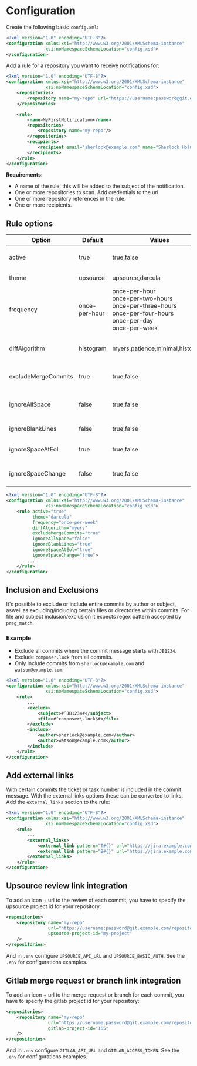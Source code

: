 # Configuration

Create the following basic `config.xml`:

```xml
<?xml version="1.0" encoding="UTF-8"?>
<configuration xmlns:xsi="http://www.w3.org/2001/XMLSchema-instance"
               xsi:noNamespaceSchemaLocation="config.xsd">
</configuration>
```

Add a rule for a repository you want to receive notifications for:

```xml
<?xml version="1.0" encoding="UTF-8"?>
<configuration xmlns:xsi="http://www.w3.org/2001/XMLSchema-instance"
               xsi:noNamespaceSchemaLocation="config.xsd">
    <repositories>
        <repository name="my-repo" url="https://username:password@git.example.com/repository/example.git"/>
    </repositories>

    <rule>
        <name>MyFirstNotification</name>
        <repositories>
            <repository name="my-repo"/>
        </repositories>
        <recipients>
            <recipient email="sherlock@example.com" name="Sherlock Holmes"/>
        </recipients>
    </rule>
</configuration>
```

**Requirements:**

- A name of the rule, this will be added to the subject of the notification.
- One or more repositories to scan. Add credentials to the url.
- One or more repository references in the rule.
- One or more recipients.

## Rule options

| Option | Default | Values | Description |
|--------|---------|--------|-------------|
| active | true | true,false | toggle to enable/disable a rule |
| theme | upsource | upsource,darcula | either light or dark theme in the mail |
| frequency | once-per-hour | once-per-hour<br>once-per-two-hours<br>once-per-three-hours<br>once-per-four-hours<br>once-per-day<br>once-per-week | the frequency the notification will be sent for this rule | 
| diffAlgorithm | histogram | myers,patience,minimal,histogram  | diff algorithm type, see: https://git-scm.com/docs/git-diff |
| excludeMergeCommits | true | true,false | should merge commits be excluded? |
| ignoreAllSpace | false | true,false | should _all_ whitespace changes be ignored? |
| ignoreBlankLines | false | true,false | should blank lines be ignored? |
| ignoreSpaceAtEol | true | true,false | should whitespace at the end of the line be ignored?|
| ignoreSpaceChange | false | true,false | should whitespace changes be ignored? |

```xml
<?xml version="1.0" encoding="UTF-8"?>
<configuration xmlns:xsi="http://www.w3.org/2001/XMLSchema-instance"
               xsi:noNamespaceSchemaLocation="config.xsd">
    <rule active="true"
          theme="darcula"
          frequency="once-per-week"
          diffAlgorithm="myers"
          excludeMergeCommits="true"
          ignoreAllSpace="false"
          ignoreBlankLines="true"
          ignoreSpaceAtEol="true"
          ignoreSpaceChange="true">
        ...
    </rule>
</configuration>
```

## Inclusion and Exclusions

It's possible to exclude or include entire commits by author or subject, aswell as excluding/including certain files or directories within commits.
For file and subject inclusion/exclusion it expects regex pattern accepted by `preg_match`.

### Example

- Exclude all commits where the commit message starts with `JB1234`.
- Exclude `composer.lock` from all commits.
- Only include commits from `sherlock@example.com` and `watson@example.com`.

```xml
<?xml version="1.0" encoding="UTF-8"?>
<configuration xmlns:xsi="http://www.w3.org/2001/XMLSchema-instance"
               xsi:noNamespaceSchemaLocation="config.xsd">
    <rule>
        ...
        <exclude>
            <subject>#^JB1234#</subject>
            <file>#^composer\.lock$#</file>
        </exclude>
        <include>
            <author>sherlock@example.com</author>
            <author>watson@example.com</author>
        </include>
    </rule>
</configuration>
```

## Add external links

With certain commits the ticket or task number is included in the commit message. With the external links options these can be converted to links. Add
the `external_links` section to the rule:

```xml
<?xml version="1.0" encoding="UTF-8"?>
<configuration xmlns:xsi="http://www.w3.org/2001/XMLSchema-instance"
               xsi:noNamespaceSchemaLocation="config.xsd">
    <rule>
        ...
        <external_links>
            <external_link pattern="T#{}" url="https://jira.example.com/entity/{}"/>
            <external_link pattern="B#{}" url="https://jira.example.com/entity/{}"/>
        </external_links>
    </rule>
</configuration>
```

## Upsource review link integration

To add an icon + url to the review of each commit, you have to specify the upsource project id for your repository:

```xml
<repositories>
    <repository name="my-repo"
                url="https://username:password@git.example.com/repository/example.git"
                upsource-project-id="my-project"
    />
</repositories>
```

And in `.env` configure `UPSOURCE_API_URL` and `UPSOURCE_BASIC_AUTH`. See the `.env` for configurations examples.

## Gitlab merge request or branch link integration

To add an icon + url to the merge request or branch for each commit, you have to specify the gitlab project id for your repository:

```xml
<repositories>
    <repository name="my-repo"
                url="https://username:password@git.example.com/repository/example.git"
                gitlab-project-id="165"
    />
</repositories>
```

And in `.env` configure `GITLAB_API_URL` and `GITLAB_ACCESS_TOKEN`. See the `.env` for configurations examples.
